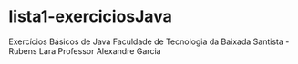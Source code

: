 # lista1-exerciciosJava

Exercícios Básicos de Java
Faculdade de Tecnologia da Baixada Santista - Rubens Lara
Professor Alexandre Garcia
